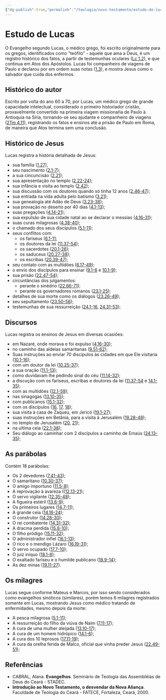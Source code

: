 ```yaml
---
{"dg-publish":true,"permalink":"/teologia/novo-testamento/estudo-de-lucas/","title":"Estudo de Lucas","metatags":{"description":"mostra Jesus como o salvador que cuida dos enfermos."},"tags":["Teologia","Evangelho","Novo-Testamento"],"noteIcon":"1","updated":"2025-03-17T08:44:33.864-03:00"}
---
```


# Estudo de Lucas

O Evangelho segundo Lucas, o médico grego, foi escrito originalmente para os gregos, identificados como "teófilo" - aquele que ama a Deus, é um registro histórico dos fatos, a partir de testemunhas oculares ([Lc 1.2](https://www.bibliaonline.com.br/acf/lc/1/2)), e que continua em Atos dos Apóstolos. Lucas foi companheiro de viagens de Paulo e declarou por em ordem suas notas ([1.3](https://www.bibliaonline.com.br/acf/lc/1/3)), e mostra Jesus como o salvador que cuida dos enfermos.

## Histórico do autor

Escrito por volta do ano 60 a 70, por Lucas, um médico grego de grande capacidade intelectual, considerado o primeiro historiador cristão, provavelmente convertido na primeira viagem missionaŕia de Paulo à Antioquia na Síria, tornando-se seu ajudante e companheiro de viagens ([2Tm 4.11](https://www.bibliaonline.com.br/acf/2tm/4/11)), registrando os fatos e ensinos até a prisão de Paulo em Roma, de maneira que Atos termina sem uma conclusão.

## Histórico de Jesus

  Lucas registra a história detalhada de Jesus:

- sua família ([1.27](https://www.bibliaonline.com.br/acf/lc/1/27)), 
- seu nascimento ([2.1-7](https://www.bibliaonline.com.br/acf/lc/2/1-7+));
- a sua cincuncisão ([2.21](https://www.bibliaonline.com.br/acf/lc/2/21));
- sua apresentação no templo ([2.22-24](https://www.bibliaonline.com.br/acf/lc/2/22-24+));
- sua infância e visita ao templo ([2.42](https://www.bibliaonline.com.br/acf/lc/2/42));
- sua discussão com os doutores quando só tinha 12 anos ([2.46-47](https://www.bibliaonline.com.br/acf/lc/2/46-47));
- sua entrada na vida adulta pelo batismo ([3.21](https://www.bibliaonline.com.br/acf/lc/3/21));
- sua genealogia até Adão de Deus ([3.23-38](https://www.bibliaonline.com.br/acf/lc/3/23-38));
- sua provação no deserto por 40 dias ([4.1-13](https://www.bibliaonline.com.br/acf/lc/4/1-13));
- suas pregações ([4.14-21](https://www.bibliaonline.com.br/acf/lc/4/14-21));
- sua expulsão de sua cidade natal ao se declarar o messias ([4.16-31](https://www.bibliaonline.com.br/acf/lc/4/16-31));
- suas curas milagrosas ([4.38-40](https://www.bibliaonline.com.br/acf/lc/4/38-40));
- o chamado dos seus discípulos ([5.1-11](https://www.bibliaonline.com.br/acf/lc/5/1-11));
- seus conflitos com:
   - os fariseus ([6.1-11](https://www.bibliaonline.com.br/acf/lc/5/1-11);
   - os doutores da lei ([11.37-54](https://www.bibliaonline.com.br/acf/lc/11/34-54));
   - os sacerdotes ([20.1-26](https://www.bibliaonline.com.br/acf/lc/20/1-26));
   - os saduceus ([20.27-38](https://www.bibliaonline.com.br/acf/lc/20/27-38));
   - os escribas ([20.39-47](https://www.bibliaonline.com.br/acf/lc/20/39-47));
- seu contato com as multidões ([6.17-49](https://www.bibliaonline.com.br/acf/lc/5/17-49));
- o envio dos discípulos para ensinar ([9.1-6](https://www.bibliaonline.com.br/acf/lc/9/1-6) e [10.1-9](https://www.bibliaonline.com.br/acf/lc/10/1-9));
- sua prisão ([22.47-54](https://www.bibliaonline.com.br/acf/lc/22/47-54));
- circuntâncias dos julgamentos:
   - perante o sinédrio ([22.66-71](https://www.bibliaonline.com.br/acf/lc/22/66-71));
   - perante os governadores romanos ([23.1-25](https://www.bibliaonline.com.br/acf/lc/23/1-25));
- detalhes de sua morte como os diálogos ([23.26-49](https://www.bibliaonline.com.br/acf/lc/23/26-49));
- seu sepultamento ([23.50-56](https://www.bibliaonline.com.br/acf/lc/23/50-56));
- testemunhas de sua ressurreição ([24.1-16](https://www.bibliaonline.com.br/acf/lc/24/1-16), [24.31-53](https://www.bibliaonline.com.br/acf/lc/24/31-53));

## Discursos

Lucas registra os ensinos de Jesus em diversas ocasiões:

- em Nazaré, onde morava e foi expulso ([4.16-30](https://www.bibliaonline.com.br/acf/lc/4/16-30));
- no caminho das aldeias samaritanas ([9.51-62](https://www.bibliaonline.com.br/acf/lc/9/51-62));
- Suas instruções ao enviar 70 discípulos às cidades em que Ele visitaria ([10.1-16](https://www.bibliaonline.com.br/acf/lc/10/1-16));
- com um doutor da lei ([10.25-37](https://www.bibliaonline.com.br/acf/lc/10/25-37));
- a sua oração ([11.1-13](https://www.bibliaonline.com.br/acf/lc/11/1-13));
- como duvidavam lhe pedindo sinal do céu ([11.14-32](https://www.bibliaonline.com.br/acf/lc/11/14-32));
- a discução com os fariseus, escribas e doutores da lei ([11.37-54](https://www.bibliaonline.com.br/acf/lc/11/37-54) e [14.1-35](https://www.bibliaonline.com.br/acf/lc/14/1-35));
- com as multidões ([12.1-59](https://www.bibliaonline.com.br/acf/lc/12/1-59));
- nas sinagogas ([13.10-35](https://www.bibliaonline.com.br/acf/lc/13/10-35));
- com publicanos ([15.1-32](https://www.bibliaonline.com.br/acf/lc/15/1-32));
- com os discípulos ([16](https://www.bibliaonline.com.br/acf/lc/16), [17](https://www.bibliaonline.com.br/acf/lc/17), [18](https://www.bibliaonline.com.br/acf/lc/18));
- sua visita à casa de Zaqueu, em Jericó ([19.1-27](https://www.bibliaonline.com.br/acf/lc/19/1-27));
- suas instruções em Betânia, para a visita à Jerusalém ([19.28-48](https://www.bibliaonline.com.br/acf/lc/19/28-48));
- no templo de Jerusalém ([20](https://www.bibliaonline.com.br/acf/lc/20), [21](https://www.bibliaonline.com.br/acf/lc/21));
- na ultima ceia ([22.1-38](https://www.bibliaonline.com.br/acf/lc/22/1-38));
- Seu diálogo ao caminhar com 2 discípulos a caminho de Emaús ([24.13-35](https://www.bibliaonline.com.br/acf/lc/274/13-35));

## As parábolas

Contém 18 parábolas:

- Os 2 devedores ([7.41-43](https://www.bibliaonline.com.br/acf/lc/7/41-43));
- O samaritano ([10.30-37](https://www.bibliaonline.com.br/acf/lc/10/30-37));
- O amigo importuno ([11.5-8](https://www.bibliaonline.com.br/acf/lc/11/5-8));
- A reprovação à avareza (([12.13-21](https://www.bibliaonline.com.br/acf/lc/12/13-21)); 
- O servo vigilante ([12.35-48](https://www.bibliaonline.com.br/acf/lc/12/35-48));
- A figueira estéril ([13.6-9](https://www.bibliaonline.com.br/acf/lc/13/6-9));
- Os primeiros lugares ([14.7-11](https://www.bibliaonline.com.br/acf/lc/14/7-11));
- A grande ceia ([14.16-24](https://www.bibliaonline.com.br/acf/lc/14/16-24));
- O construtor ([14.28-30](https://www.bibliaonline.com.br/acf/lc/14/28-30));
- O rei combatente ([14.31-32](https://www.bibliaonline.com.br/acf/lc/14/31-32));
- A dracma perdida ([15.8-10](https://www.bibliaonline.com.br/acf/lc/15/8-10));
- O filho pródigo ([15.11-32](https://www.bibliaonline.com.br/acf/lc/15/11-32));
- O administrador infiel ([16.1-13](https://www.bibliaonline.com.br/acf/lc/16/1-13));
- O rico e o mendigo Lázaro ([16.19-31](https://www.bibliaonline.com.br/acf/lc/16/19-31));
- O servo ocupado ([17.7-10](https://www.bibliaonline.com.br/acf/lc/17/7-10));
- O juiz iníquo ([18.1-8](https://www.bibliaonline.com.br/acf/lc/18/1-8));
- O exaltado fariseu e o humilde publicano ([18.9-14](https://www.bibliaonline.com.br/acf/lc/18/9-14));
- As dez minas ([19.11-27](https://www.bibliaonline.com.br/acf/lc/19/11-27)).

## Os milagres

Lucas segue conforme Mateus e Marcos, por isso sendo considerados como evangelhos sinóticos (similares), porém temos 6 milagres registrados somente em Lucas, mostrando Jesus como médico tratando de enfermidades, mesmo depois da morte:

- A pesca milagrosa ([5.1-11](https://www.bibliaonline.com.br/acf/lc/5/1-11));
- A ressurreição do filho da viúva de Naim ([7.11-17](https://www.bibliaonline.com.br/acf/lc/7/11-17));
- A cura de uma mulher aleijada ([13.10-17](https://www.bibliaonline.com.br/acf/lc/13/10-17));
- A cura de um homem hidrópico ([14.1-6](https://www.bibliaonline.com.br/acf/lc/14/1-6));
- A cura dos 10 leprosos ([17.11-19](https://www.bibliaonline.com.br/acf/lc/17/11-19));
- A cura da orelha ferida de Malco, oficial que vinha preder Jesus ([22.49-51](https://www.bibliaonline.com.br/acf/lc/22/49-51));

## Referências

- CABRAL, Alana. **Evangelhos**. Seminário de Teologia das Assembléias de Deus do Ceará - STADEC.
- **Introdução ao Novo Testamento, o desvendar da Nova Aliança**. Faculdade de Teologia do Ceará - FATECE, Fortaleza, Ceará, 2000. 
